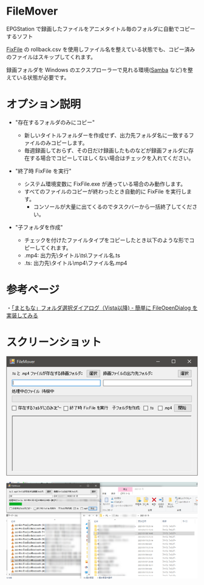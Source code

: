 # FileMover
EPGStation で録画したファイルをアニメタイトル毎のフォルダに自動でコピーするソフト

[FixFile](https://github.com/SimplyRin/FixFile) の rollback.csv を使用しファイル名を整えている状態でも、コピー済みのファイルはスキップしてくれます。

録画フォルダを Windows のエクスプローラーで見れる環境([Samba](https://qiita.com/k-Mata/items/8bee9e02e74565b6c147) など)を整えている状態が必要です。

# オプション説明
- "存在するフォルダのみにコピー"
  - 新しいタイトルフォルダーを作成せず、出力先フォルダ名に一致するファイルのみコピーします。
  - 毎週録画しておらず、その日だけ録画したものなどが録画フォルダに存在する場合でコピーしてほしくない場合はチェックを入れてください。

- "終了時 FixFile を実行"
  - システム環境変数に FixFile.exe が通っている場合のみ動作します。
  - すべてのファイルのコピーが終わったとき自動的に FixFile を実行します。
    - コンソールが大量に出てくるのでタスクバーから一括終了してください。

- "子フォルダを作成"
  - チェックを付けたファイルタイプをコピーしたとき以下のような形でコピーしてくれます。
  - .mp4: 出力先\\タイトル\\ts\\ファイル名.ts
  - .ts: 出力先\\タイトル\\mp4\\ファイル名.mp4

# 参考ページ
・[「まともな」フォルダ選択ダイアログ（Vista以降) - 簡単に FileOpenDialog を実装してみる](https://qiita.com/otagaisama-1/items/b0804b9d6d37d82950f7)

# スクリーンショット
![progress.png](https://raw.githubusercontent.com/SimplyRin/FileMover/master/img/main.png)

![main.png](https://raw.githubusercontent.com/SimplyRin/FileMover/master/img/progress.png)
